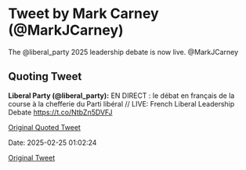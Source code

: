 # Tweet by Mark Carney (@MarkJCarney)

The @liberal_party 2025 leadership debate is now live. @MarkJCarney

## Quoting Tweet

**Liberal Party (@liberal_party):** EN DIRECT : le débat en français de la course à la chefferie du Parti libéral // LIVE: French Liberal Leadership Debate https://t.co/NtbZn5DVFJ

[Original Quoted Tweet](https://x.com/liberal_party/status/1894190728353615919)

Date: 2025-02-25 01:02:24

[Original Tweet](https://x.com/MarkJCarney/status/1894191178758684947)
